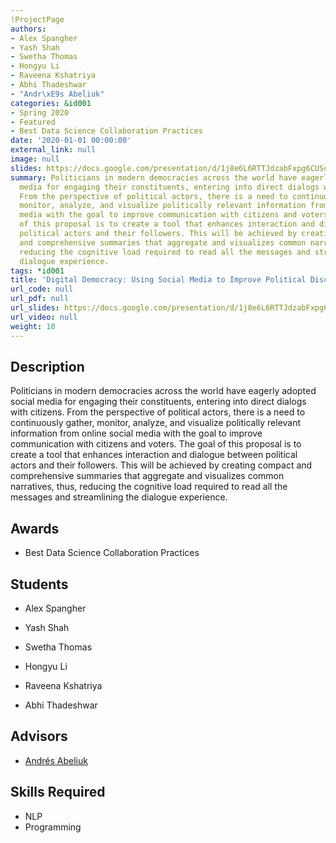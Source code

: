 ```yaml
---
!ProjectPage
authors:
- Alex Spangher
- Yash Shah
- Swetha Thomas
- Hongyu Li
- Raveena Kshatriya
- Abhi Thadeshwar
- "Andr\xE9s Abeliuk"
categories: &id001
- Spring 2020
- Featured
- Best Data Science Collaboration Practices
date: '2020-01-01 00:00:00'
external_link: null
image: null
slides: https://docs.google.com/presentation/d/1j8e6L6RTTJdzabFxpg6CUSoYAJZJT35Z/edit?usp=sharing&ouid=116088473370484068569&rtpof=true&sd=true
summary: Politicians in modern democracies across the world have eagerly adopted social
  media for engaging their constituents, entering into direct dialogs with citizens.
  From the perspective of political actors, there is a need to continuously gather,
  monitor, analyze, and visualize politically relevant information from online social
  media with the goal to improve communication with citizens and voters. The goal
  of this proposal is to create a tool that enhances interaction and dialogue between
  political actors and their followers. This will be achieved by creating compact
  and comprehensive summaries that aggregate and visualizes common narratives, thus,
  reducing the cognitive load required to read all the messages and streamlining the
  dialogue experience.
tags: *id001
title: 'Digital Democracy: Using Social Media to Improve Political Discourse'
url_code: null
url_pdf: null
url_slides: https://docs.google.com/presentation/d/1j8e6L6RTTJdzabFxpg6CUSoYAJZJT35Z/edit?usp=sharing&ouid=116088473370484068569&rtpof=true&sd=true
url_video: null
weight: 10
---
```

## Description

Politicians in modern democracies across the world have eagerly adopted social media for engaging their constituents, entering into direct dialogs with citizens. From the perspective of political actors, there is a need to continuously gather, monitor, analyze, and visualize politically relevant information from online social media with the goal to improve communication with citizens and voters. The goal of this proposal is to create a tool that enhances interaction and dialogue between political actors and their followers. This will be achieved by creating compact and comprehensive summaries that aggregate and visualizes common narratives, thus, reducing the cognitive load required to read all the messages and streamlining the dialogue experience.



## Awards
* Best Data Science Collaboration Practices





## Students

* Alex Spangher

* Yash Shah

* Swetha Thomas

* Hongyu Li

* Raveena Kshatriya

* Abhi Thadeshwar

## Advisors

* [Andrés Abeliuk](../../../author/andrés-abeliuk)

## Skills Required


* NLP
* Programming